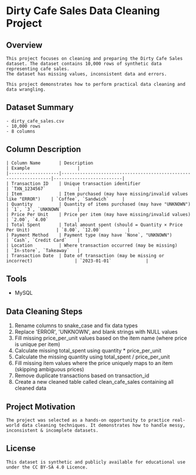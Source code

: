 # Dirty Cafe Sales Data Cleaning Project

## Overview

    This project focuses on cleaning and preparing the Dirty Cafe Sales dataset. The dataset contains 10,000 rows of synthetic data representing cafe sales. 
    The dataset has missing values, inconsistent data and errors. 

    This project demonstrates how to perform practical data cleaning and data wrangling.

## Dataset Summary

    - dirty_cafe_sales.csv
    - 10,000 rows
    - 8 columns

## Column Description

    | Column Name       | Description                                                      | Example                  |
    |-------------------|------------------------------------------------------------------|--------------------------|
    | Transaction ID    | Unique transaction identifier                                    | `TXN_1234567`            |
    | Item              | Item purchased (may have missing/invalid values like "ERROR")    | `Coffee`, `Sandwich`     |
    | Quantity          | Quantity of items purchased (may have "UNKNOWN")                 | `1`, `3`, `UNKNOWN`      |
    | Price Per Unit    | Price per item (may have missing/invalid values)                 | `2.00`, `4.00`           |
    | Total Spent       | Total amount spent (should = Quantity × Price Per Unit)          | `8.00`, `12.00`          |
    | Payment Method    | Payment type (may have `None`, "UNKNOWN")                        | `Cash`, `Credit Card`    |
    | Location          | Where transaction occurred (may be missing)                      | `In-store`, `Takeaway`   |
    | Transaction Date  | Date of transaction (may be missing or incorrect)                | `2023-01-01`             |

## Tools

  - MySQL

## Data Cleaning Steps

1. Rename columns to snake_case and fix data types
2. Replace 'ERROR', 'UNKNOWN', and blank strings with NULL values
3. Fill missing price_per_unit values based on the item name (where price is unique per item)
4. Calculate missing total_spent using quantity * price_per_unit
5. Calculate the missing quantity using total_spent / price_per_unit
6. Fill missing item values where the price uniquely maps to an item (skipping ambiguous prices)
7. Remove duplicate transactions based on transaction_id
8. Create a new cleaned table called clean_cafe_sales containing all cleaned data

## Project Motivation
  
    The project was selected as a hands-on opportunity to practice real-world data cleaning techniques. It demonstrates how to handle messy, inconsistent & incomplete datasets.

## License

    This dataset is synthetic and publicly available for educational use under the CC BY-SA 4.0 Licence.
    
